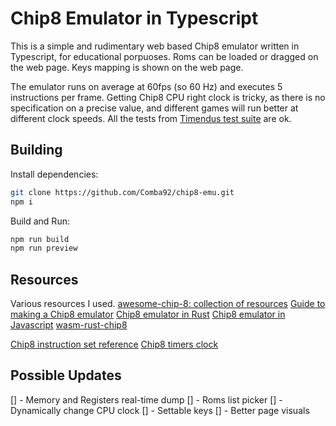 # Chip8 Emulator in Typescript
This is a simple and rudimentary web based Chip8 emulator written in Typescript, for educational porpuoses.
Roms can be loaded or dragged on the web page.
Keys mapping is shown on the web page.

The emulator runs on average at 60fps (so 60 Hz) and executes 5 instructions per frame. Getting Chip8 CPU right clock is tricky, as there is no specification on a precise value, and different games will run better at different clock speeds.
All the tests from [Timendus test suite](https://github.com/Timendus/chip8-test-suite) are ok.


## Building
Install dependencies:
```bash
git clone https://github.com/Comba92/chip8-emu.git
npm i
```

Build and Run:
```bash
npm run build
npm run preview
```

## Resources
Various resources I used.
[awesome-chip-8: collection of resources](https://github.com/tobiasvl/awesome-chip-8)
[Guide to making a Chip8 emulator](https://tobiasvl.github.io/blog/write-a-chip-8-emulator/)
[Chip8 emulator in Rust](https://github.com/aquova/chip8-book)
[Chip8 emulator in Javascript](https://www.taniarascia.com/writing-an-emulator-in-javascript-chip8/)
[wasm-rust-chip8](https://github.com/ColinEberhardt/wasm-rust-chip8)

[Chip8 instruction set reference](http://devernay.free.fr/hacks/chip8/C8TECH10.HTM)
[Chip8 timers clock](https://www.reddit.com/r/EmuDev/comments/7v7flo/duncetier_chip8_question_how_do_i_set_the_timers/)

## Possible Updates
[] - Memory and Registers real-time dump
[] - Roms list picker
[] - Dynamically change CPU clock
[] - Settable keys
[] - Better page visuals